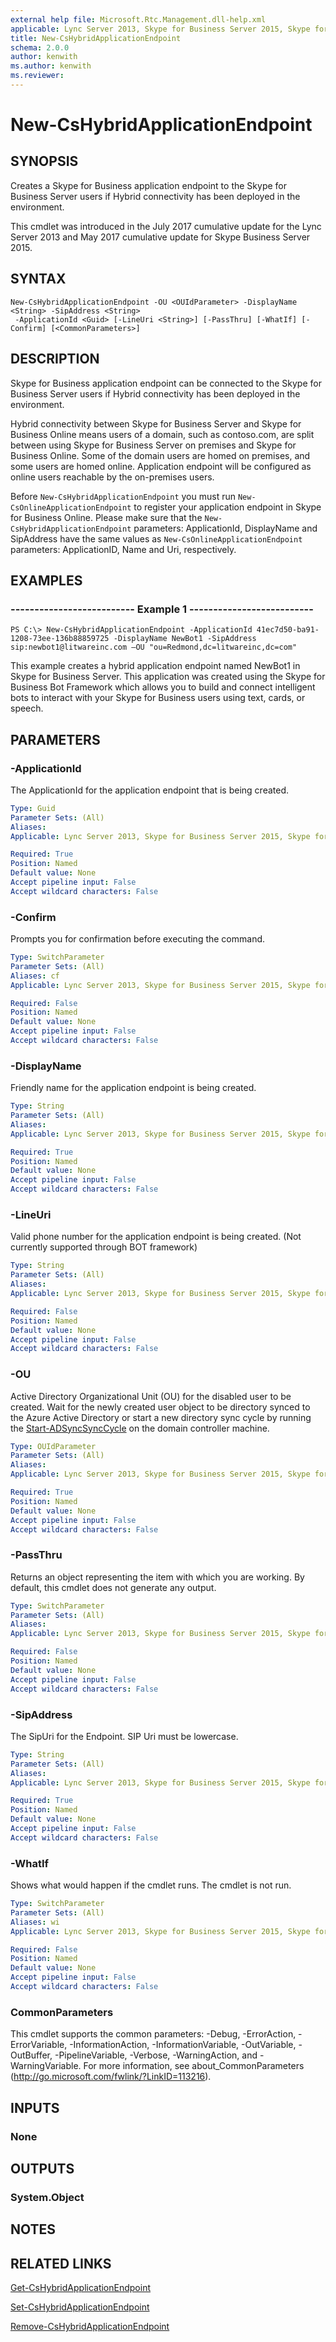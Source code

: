 ```yaml
---
external help file: Microsoft.Rtc.Management.dll-help.xml
applicable: Lync Server 2013, Skype for Business Server 2015, Skype for Business Server 2019
title: New-CsHybridApplicationEndpoint
schema: 2.0.0
author: kenwith
ms.author: kenwith
ms.reviewer:
---
```


# New-CsHybridApplicationEndpoint

## SYNOPSIS
Creates a Skype for Business application endpoint to the Skype for Business Server users if Hybrid connectivity has been deployed in the environment.

This cmdlet was introduced in the July 2017 cumulative update for the Lync Server 2013 and May 2017 cumulative update for Skype Business Server 2015.

## SYNTAX

```
New-CsHybridApplicationEndpoint -OU <OUIdParameter> -DisplayName <String> -SipAddress <String>
 -ApplicationId <Guid> [-LineUri <String>] [-PassThru] [-WhatIf] [-Confirm] [<CommonParameters>]
```

## DESCRIPTION
Skype for Business application endpoint can be connected to the Skype for Business Server users if Hybrid connectivity has been deployed in the environment.

Hybrid connectivity between Skype for Business Server and Skype for Business Online means users of a domain, such as contoso.com, are split between using Skype for Business Server on premises and Skype for Business Online. Some of the domain users are homed on premises, and some users are homed online. Application endpoint will be configured as online users reachable by the on-premises users.

Before `New-CsHybridApplicationEndpoint` you must run `New-CsOnlineApplicationEndpoint` to register your application endpoint in Skype for Business Online. Please make sure that the `New-CsHybridApplicationEndpoint` parameters: ApplicationId, DisplayName and SipAddress have the same values as `New-CsOnlineApplicationEndpoint` parameters: ApplicationID, Name and Uri, respectively.  

## EXAMPLES

### -------------------------- Example 1 --------------------------
```
PS C:\> New-CsHybridApplicationEndpoint -ApplicationId 41ec7d50-ba91-1208-73ee-136b88859725 -DisplayName NewBot1 -SipAddress sip:newbot1@litwareinc.com –OU "ou=Redmond,dc=litwareinc,dc=com"
```

This example creates a hybrid application endpoint named NewBot1 in Skype for Business Server. This application was created using the Skype for Business Bot Framework which allows you to build and connect intelligent bots to interact with your Skype for Business users using text, cards, or speech.

## PARAMETERS

### -ApplicationId
The ApplicationId for the application endpoint that is being created.

```yaml
Type: Guid
Parameter Sets: (All)
Aliases:
Applicable: Lync Server 2013, Skype for Business Server 2015, Skype for Business Server 2019

Required: True
Position: Named
Default value: None
Accept pipeline input: False
Accept wildcard characters: False
```

### -Confirm
Prompts you for confirmation before executing the command.

```yaml
Type: SwitchParameter
Parameter Sets: (All)
Aliases: cf
Applicable: Lync Server 2013, Skype for Business Server 2015, Skype for Business Server 2019

Required: False
Position: Named
Default value: None
Accept pipeline input: False
Accept wildcard characters: False
```

### -DisplayName
Friendly name for the application endpoint is being created.

```yaml
Type: String
Parameter Sets: (All)
Aliases:
Applicable: Lync Server 2013, Skype for Business Server 2015, Skype for Business Server 2019

Required: True
Position: Named
Default value: None
Accept pipeline input: False
Accept wildcard characters: False
```

### -LineUri
Valid phone number for the application endpoint is being created. (Not currently supported through BOT framework)

```yaml
Type: String
Parameter Sets: (All)
Aliases:
Applicable: Lync Server 2013, Skype for Business Server 2015, Skype for Business Server 2019

Required: False
Position: Named
Default value: None
Accept pipeline input: False
Accept wildcard characters: False
```

### -OU
Active Directory Organizational Unit (OU) for the disabled user to be created. Wait for the newly created user object to be directory synced to the Azure Active Directory or start a new directory sync cycle by running the [Start-ADSyncSyncCycle](https://docs.microsoft.com/azure/active-directory/connect/active-directory-aadconnectsync-feature-scheduler#start-the-scheduler) on the domain controller machine.

```yaml
Type: OUIdParameter
Parameter Sets: (All)
Aliases:
Applicable: Lync Server 2013, Skype for Business Server 2015, Skype for Business Server 2019

Required: True
Position: Named
Default value: None
Accept pipeline input: False
Accept wildcard characters: False
```

### -PassThru
Returns an object representing the item with which you are working. By default, this cmdlet does not generate any output.

```yaml
Type: SwitchParameter
Parameter Sets: (All)
Aliases:
Applicable: Lync Server 2013, Skype for Business Server 2015, Skype for Business Server 2019

Required: False
Position: Named
Default value: None
Accept pipeline input: False
Accept wildcard characters: False
```

### -SipAddress
The SipUri for the Endpoint. SIP Uri must be lowercase.

```yaml
Type: String
Parameter Sets: (All)
Aliases:
Applicable: Lync Server 2013, Skype for Business Server 2015, Skype for Business Server 2019

Required: True
Position: Named
Default value: None
Accept pipeline input: False
Accept wildcard characters: False
```

### -WhatIf
Shows what would happen if the cmdlet runs. The cmdlet is not run.

```yaml
Type: SwitchParameter
Parameter Sets: (All)
Aliases: wi
Applicable: Lync Server 2013, Skype for Business Server 2015, Skype for Business Server 2019

Required: False
Position: Named
Default value: None
Accept pipeline input: False
Accept wildcard characters: False
```

### CommonParameters
This cmdlet supports the common parameters: -Debug, -ErrorAction, -ErrorVariable, -InformationAction, -InformationVariable, -OutVariable, -OutBuffer, -PipelineVariable, -Verbose, -WarningAction, and -WarningVariable.
For more information, see about_CommonParameters (http://go.microsoft.com/fwlink/?LinkID=113216).

## INPUTS

### None


## OUTPUTS

### System.Object

## NOTES

## RELATED LINKS
[Get-CsHybridApplicationEndpoint](https://docs.microsoft.com/powershell/module/skype/get-cshybridapplicationendpoint?view=skype-ps)

[Set-CsHybridApplicationEndpoint](https://docs.microsoft.com/powershell/module/skype/set-cshybridapplicationendpoint?view=skype-ps)

[Remove-CsHybridApplicationEndpoint](https://docs.microsoft.com/powershell/module/skype/remove-cshybridapplicationendpoint?view=skype-ps)
